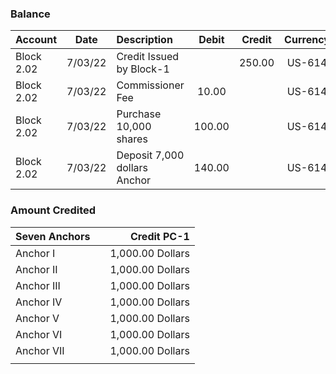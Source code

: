 



### Balance 
|Account| Date | Description  | Debit | Credit | Currency  | Balance |
|:---|:---:|:--- |:---:|:---:|:---:|:---:|
| Block 2.02 | 7/03/22  | Credit Issued by Block-1  | |250.00 |US-614 | 250.00 | 
| Block 2.02  | 7/03/22 | Commissioner Fee |  10.00 |  | US-614  | 240.00 |
| Block 2.02  | 7/03/22 | Purchase 10,000 shares |  100.00 |  | US-614  | 140.00 |
| Block 2.02  | 7/03/22 | Deposit 7,000 dollars Anchor  |  140.00 |  | US-614  | ----- |











### Amount Credited
| Seven Anchors |  | Credit PC-1|
| :---         |     :---:      |          ---: |
| Anchor I  |      | 1,000.00 Dollars    |
| Anchor II    |        | 1,000.00 Dollars      |u
| Anchor III |      | 1,000.00 Dollars    |
| Anchor IV   |        | 1,000.00 Dollars      |
| Anchor V  |      | 1,000.00 Dollars    |
| Anchor VI    |        | 1,000.00 Dollars      |
| Anchor VII  |      | 1,000.00 Dollars    |
|      |        |      |
